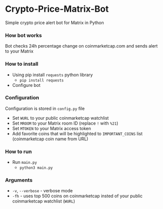 # Crypto-Price-Matrix-Bot
Simple crypto price alert bot for Matrix in Python

### How bot works
Bot checks 24h percentage change on coinmarketcap.com and sends alert to your Matrix

### How to install
- Using pip install `requests` python library
   - `pip install requests`
- Configure bot
   
### Configuration
Configuration is stored in `config.py` file
- Set `WURL` to your public coinmarketcap watchlist
- Set `MROOM` to your Matrix room ID (replace `!` with `%21`)
- Set `MTOKEN` to your Matrix access token
- Add favorite coins that will be highlighted to `IMPORTANT_COINS` list (coinmarketcap coin name from URL)

### How to run
- Run `main.py`
   - `python3 main.py`

### Arguments
- `-v`, `--verbose` - verbose mode
- `-fh` - uses top 500 coins on coinmarketcap insted of your public coinmarketcap watchlist (`WURL`)
